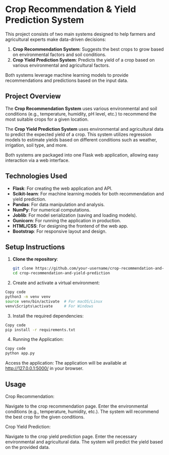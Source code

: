# Crop Recommendation & Yield Prediction System

This project consists of two main systems designed to help farmers and agricultural experts make data-driven decisions:

1. **Crop Recommendation System**: Suggests the best crops to grow based on environmental factors and soil conditions.
2. **Crop Yield Prediction System**: Predicts the yield of a crop based on various environmental and agricultural factors.

Both systems leverage machine learning models to provide recommendations and predictions based on the input data.

## Project Overview

The **Crop Recommendation System** uses various environmental and soil conditions (e.g., temperature, humidity, pH level, etc.) to recommend the most suitable crops for a given location.

The **Crop Yield Prediction System** uses environmental and agricultural data to predict the expected yield of a crop. This system utilizes regression models to estimate yields based on different conditions such as weather, irrigation, soil type, and more.

Both systems are packaged into one Flask web application, allowing easy interaction via a web interface.

## Technologies Used

- **Flask**: For creating the web application and API.
- **Scikit-learn**: For machine learning models for both recommendation and yield prediction.
- **Pandas**: For data manipulation and analysis.
- **NumPy**: For numerical computations.
- **Joblib**: For model serialization (saving and loading models).
- **Gunicorn**: For running the application in production.
- **HTML/CSS**: For designing the frontend of the web app.
- **Bootstrap**: For responsive layout and design.

## Setup Instructions

1. **Clone the repository**:
   ```bash
   git clone https://github.com/your-username/crop-recommendation-and-yield-prediction.git
   cd crop-recommendation-and-yield-prediction
   ```

2. Create and activate a virtual environment:
```bash
Copy code
python3 -m venv venv
source venv/bin/activate  # For macOS/Linux
venv\Scripts\activate     # For Windows
```

3. Install the required dependencies:
```bash
Copy code
pip install -r requirements.txt
```

4. Running the Application:
```bash
Copy code
python app.py
```
Access the application:
The application will be available at http://127.0.0.1:5000/ in your browser.

## Usage

Crop Recommendation:

Navigate to the crop recommendation page.
Enter the environmental conditions (e.g., temperature, humidity, etc.).
The system will recommend the best crop for the given conditions.

Crop Yield Prediction:

Navigate to the crop yield prediction page.
Enter the necessary environmental and agricultural data.
The system will predict the yield based on the provided data.
